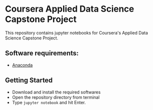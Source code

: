 # Coursera Applied Data Science Capstone Project

This repository contains jupyter notebooks for Coursera's Applied Data Science Capstone Project.

## Software requirements:
 - [Anaconda](https://www.anaconda.com/distribution/)

## Getting Started
 - Download and install the required softwares
 - Open the repository directory from terminal
 - Type `jupyter notebook` and hit Enter.
